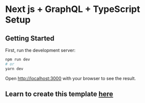 # Next js + GraphQL + TypeScript Setup

## Getting Started

First, run the development server:

```bash
npm run dev
# or
yarn dev
```

Open [http://localhost:3000](http://localhost:3000) with your browser to see the result.

## Learn to create this template [here](https://ivanms1.hashnode.dev/next-js-graphql-typescript-setup-ckdz9l83l00ey4us1gettgqy0)
